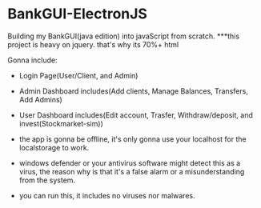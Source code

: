 # BankGUI-ElectronJS
Building my BankGUI(java edition) into javaScript from scratch.
***this project is heavy on jquery. that's why its 70%+ html

Gonna include:
- Login Page(User/Client, and Admin)
- Admin Dashboard includes(Add clients, Manage Balances, Transfers, Add Admins)
- User Dashboard includes(Edit account, Trasfer, Withdraw/deposit, and invest(Stockmarket-sim))

- the app is gonna be offline, it's only gonna use your localhost for the localstorage to work.
- windows defender or your antivirus software might detect this as a virus, the reason why is that it's a false alarm or a misunderstanding from the system.
- you can run this, it includes no viruses nor malwares.
